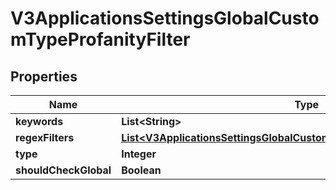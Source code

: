 

# V3ApplicationsSettingsGlobalCustomTypeProfanityFilter


## Properties

Name | Type | Description | Notes
------------ | ------------- | ------------- | -------------
**keywords** | **List&lt;String&gt;** |  |  [optional]
**regexFilters** | [**List&lt;V3ApplicationsSettingsGlobalCustomTypeProfanityFilterRegexFilters&gt;**](V3ApplicationsSettingsGlobalCustomTypeProfanityFilterRegexFilters.md) |  |  [optional]
**type** | **Integer** |  |  [optional]
**shouldCheckGlobal** | **Boolean** |  |  [optional]



